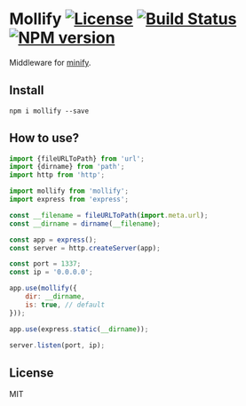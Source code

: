 # Mollify [![License][LicenseIMGURL]][LicenseURL] [![Build Status][BuildStatusIMGURL]][BuildStatusURL] [![NPM version][NPMIMGURL]][NPMURL]

Middleware for [minify](https://github.com/coderaiser/minify "Minify").

## Install

```
npm i mollify --save
```

## How to use?

```js
import {fileURLToPath} from 'url';
import {dirname} from 'path';
import http from 'http';

import mollify from 'mollify';
import express from 'express';

const __filename = fileURLToPath(import.meta.url);
const __dirname = dirname(__filename);

const app = express();
const server = http.createServer(app);

const port = 1337;
const ip = '0.0.0.0';

app.use(mollify({
    dir: __dirname,
    is: true, // default
}));

app.use(express.static(__dirname));

server.listen(port, ip);
```

## License

MIT

[NPMIMGURL]: https://img.shields.io/npm/v/mollify.svg?style=flat
[BuildStatusIMGURL]: https://img.shields.io/travis/coderaiser/node-mollify/master.svg?style=flat
[LicenseIMGURL]: https://img.shields.io/badge/license-MIT-317BF9.svg?style=flat
[NPM_INFO_IMG]: https://nodei.co/npm/mollify.png?stars
[NPMURL]: http://npmjs.org/package/mollify
[LicenseURL]: https://tldrlegal.com/license/mit-license "MIT License"
[BuildStatusURL]: http://travis-ci.org/coderaiser/node-mollify "Build Status"
